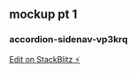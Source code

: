 ## mockup pt 1

### accordion-sidenav-vp3krq


[Edit on StackBlitz ⚡️](https://stackblitz.com/edit/accordion-sidenav-vp3krq)
